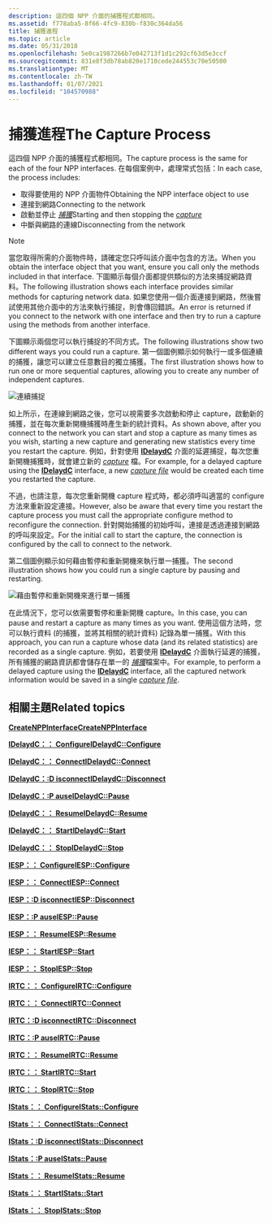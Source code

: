 ```yaml
---
description: 這四個 NPP 介面的捕獲程式都相同。
ms.assetid: f778aba5-8f66-4fc9-830b-f830c364da56
title: 捕獲進程
ms.topic: article
ms.date: 05/31/2018
ms.openlocfilehash: 5e0ca1987266b7e042713f1d1c292cf63d5e3ccf
ms.sourcegitcommit: 831e8f3db78ab820e1710cede244553c70e50500
ms.translationtype: MT
ms.contentlocale: zh-TW
ms.lasthandoff: 01/07/2021
ms.locfileid: "104570988"
---
```

# <a name="the-capture-process"></a><span data-ttu-id="9788b-103">捕獲進程</span><span class="sxs-lookup"><span data-stu-id="9788b-103">The Capture Process</span></span>

<span data-ttu-id="9788b-104">這四個 NPP 介面的捕獲程式都相同。</span><span class="sxs-lookup"><span data-stu-id="9788b-104">The capture process is the same for each of the four NPP interfaces.</span></span> <span data-ttu-id="9788b-105">在每個案例中，處理常式包括：</span><span class="sxs-lookup"><span data-stu-id="9788b-105">In each case, the process includes:</span></span>

-   <span data-ttu-id="9788b-106">取得要使用的 NPP 介面物件</span><span class="sxs-lookup"><span data-stu-id="9788b-106">Obtaining the NPP interface object to use</span></span>
-   <span data-ttu-id="9788b-107">連接到網路</span><span class="sxs-lookup"><span data-stu-id="9788b-107">Connecting to the network</span></span>
-   <span data-ttu-id="9788b-108">啟動並停止 [*捕獲*](c.md)</span><span class="sxs-lookup"><span data-stu-id="9788b-108">Starting and then stopping the [*capture*](c.md)</span></span>
-   <span data-ttu-id="9788b-109">中斷與網路的連線</span><span class="sxs-lookup"><span data-stu-id="9788b-109">Disconnecting from the network</span></span>

> [!Note]  
> <span data-ttu-id="9788b-110">當您取得所需的介面物件時，請確定您只呼叫該介面中包含的方法。</span><span class="sxs-lookup"><span data-stu-id="9788b-110">When you obtain the interface object that you want, ensure you call only the methods included in that interface.</span></span> <span data-ttu-id="9788b-111">下圖顯示每個介面都提供類似的方法來捕捉網路資料。</span><span class="sxs-lookup"><span data-stu-id="9788b-111">The following illustration shows each interface provides similar methods for capturing network data.</span></span> <span data-ttu-id="9788b-112">如果您使用一個介面連接到網路，然後嘗試使用其他介面中的方法來執行捕捉，則會傳回錯誤。</span><span class="sxs-lookup"><span data-stu-id="9788b-112">An error is returned if you connect to the network with one interface and then try to run a capture using the methods from another interface.</span></span>

 

<span data-ttu-id="9788b-113">下圖顯示兩個您可以執行捕捉的不同方式。</span><span class="sxs-lookup"><span data-stu-id="9788b-113">The following illustrations show two different ways you could run a capture.</span></span> <span data-ttu-id="9788b-114">第一個圖例顯示如何執行一或多個連續的捕獲，讓您可以建立任意數目的獨立捕獲。</span><span class="sxs-lookup"><span data-stu-id="9788b-114">The first illustration shows how to run one or more sequential captures, allowing you to create any number of independent captures.</span></span>

![連續捕捉](images/capt1.png)

<span data-ttu-id="9788b-116">如上所示，在連線到網路之後，您可以視需要多次啟動和停止 capture，啟動新的捕獲，並在每次重新開機捕獲時產生新的統計資料。</span><span class="sxs-lookup"><span data-stu-id="9788b-116">As shown above, after you connect to the network you can start and stop a capture as many times as you wish, starting a new capture and generating new statistics every time you restart the capture.</span></span> <span data-ttu-id="9788b-117">例如，針對使用 [**IDelaydC**](idelaydc.md) 介面的延遲捕捉，每次您重新開機捕獲時，就會建立新的 [*capture*](c.md) 檔。</span><span class="sxs-lookup"><span data-stu-id="9788b-117">For example, for a delayed capture using the [**IDelaydC**](idelaydc.md) interface, a new [*capture file*](c.md) would be created each time you restarted the capture.</span></span>

<span data-ttu-id="9788b-118">不過，也請注意，每次您重新開機 capture 程式時，都必須呼叫適當的 configure 方法來重新設定連接。</span><span class="sxs-lookup"><span data-stu-id="9788b-118">However, also be aware that every time you restart the capture process you must call the appropriate configure method to reconfigure the connection.</span></span> <span data-ttu-id="9788b-119">針對開始捕獲的初始呼叫，連接是透過連接到網路的呼叫來設定。</span><span class="sxs-lookup"><span data-stu-id="9788b-119">For the initial call to start the capture, the connection is configured by the call to connect to the network.</span></span>

<span data-ttu-id="9788b-120">第二個圖例顯示如何藉由暫停和重新開機來執行單一捕獲。</span><span class="sxs-lookup"><span data-stu-id="9788b-120">The second illustration shows how you could run a single capture by pausing and restarting.</span></span>

![藉由暫停和重新開機來進行單一捕獲](images/capt2.png)

<span data-ttu-id="9788b-122">在此情況下，您可以依需要暫停和重新開機 capture。</span><span class="sxs-lookup"><span data-stu-id="9788b-122">In this case, you can pause and restart a capture as many times as you want.</span></span> <span data-ttu-id="9788b-123">使用這個方法時，您可以執行資料 (的捕獲，並將其相關的統計資料) 記錄為單一捕獲。</span><span class="sxs-lookup"><span data-stu-id="9788b-123">With this approach, you can run a capture whose data (and its related statistics) are recorded as a single capture.</span></span> <span data-ttu-id="9788b-124">例如，若要使用 [**IDelaydC**](idelaydc.md) 介面執行延遲的捕獲，所有捕獲的網路資訊都會儲存在單一的 [*捕獲*](c.md)檔案中。</span><span class="sxs-lookup"><span data-stu-id="9788b-124">For example, to perform a delayed capture using the [**IDelaydC**](idelaydc.md) interface, all the captured network information would be saved in a single [*capture file*](c.md).</span></span>

## <a name="related-topics"></a><span data-ttu-id="9788b-125">相關主題</span><span class="sxs-lookup"><span data-stu-id="9788b-125">Related topics</span></span>

<dl> <dt>

[<span data-ttu-id="9788b-126">**CreateNPPInterface**</span><span class="sxs-lookup"><span data-stu-id="9788b-126">**CreateNPPInterface**</span></span>](createnppinterface.md)
</dt> <dt>

[<span data-ttu-id="9788b-127">**IDelaydC：： Configure**</span><span class="sxs-lookup"><span data-stu-id="9788b-127">**IDelaydC::Configure**</span></span>](idelaydc-configure.md)
</dt> <dt>

[<span data-ttu-id="9788b-128">**IDelaydC：： Connect**</span><span class="sxs-lookup"><span data-stu-id="9788b-128">**IDelaydC::Connect**</span></span>](idelaydc-connect.md)
</dt> <dt>

[<span data-ttu-id="9788b-129">**IDelaydC：:D isconnect**</span><span class="sxs-lookup"><span data-stu-id="9788b-129">**IDelaydC::Disconnect**</span></span>](idelaydc-disconnect.md)
</dt> <dt>

[<span data-ttu-id="9788b-130">**IDelaydC：:P ause**</span><span class="sxs-lookup"><span data-stu-id="9788b-130">**IDelaydC::Pause**</span></span>](idelaydc-pause.md)
</dt> <dt>

[<span data-ttu-id="9788b-131">**IDelaydC：： Resume**</span><span class="sxs-lookup"><span data-stu-id="9788b-131">**IDelaydC::Resume**</span></span>](idelaydc-resume.md)
</dt> <dt>

[<span data-ttu-id="9788b-132">**IDelaydC：： Start**</span><span class="sxs-lookup"><span data-stu-id="9788b-132">**IDelaydC::Start**</span></span>](idelaydc-start.md)
</dt> <dt>

[<span data-ttu-id="9788b-133">**IDelaydC：： Stop**</span><span class="sxs-lookup"><span data-stu-id="9788b-133">**IDelaydC::Stop**</span></span>](idelaydc-stop.md)
</dt> <dt>

[<span data-ttu-id="9788b-134">**IESP：： Configure**</span><span class="sxs-lookup"><span data-stu-id="9788b-134">**IESP::Configure**</span></span>](iesp-configure.md)
</dt> <dt>

[<span data-ttu-id="9788b-135">**IESP：： Connect**</span><span class="sxs-lookup"><span data-stu-id="9788b-135">**IESP::Connect**</span></span>](iesp-connect.md)
</dt> <dt>

[<span data-ttu-id="9788b-136">**IESP：:D isconnect**</span><span class="sxs-lookup"><span data-stu-id="9788b-136">**IESP::Disconnect**</span></span>](iesp-disconnect.md)
</dt> <dt>

[<span data-ttu-id="9788b-137">**IESP：:P ause**</span><span class="sxs-lookup"><span data-stu-id="9788b-137">**IESP::Pause**</span></span>](iesp-pause.md)
</dt> <dt>

[<span data-ttu-id="9788b-138">**IESP：： Resume**</span><span class="sxs-lookup"><span data-stu-id="9788b-138">**IESP::Resume**</span></span>](iesp-resume.md)
</dt> <dt>

[<span data-ttu-id="9788b-139">**IESP：： Start**</span><span class="sxs-lookup"><span data-stu-id="9788b-139">**IESP::Start**</span></span>](iesp-start.md)
</dt> <dt>

[<span data-ttu-id="9788b-140">**IESP：： Stop**</span><span class="sxs-lookup"><span data-stu-id="9788b-140">**IESP::Stop**</span></span>](iesp-stop.md)
</dt> <dt>

[<span data-ttu-id="9788b-141">**IRTC：： Configure**</span><span class="sxs-lookup"><span data-stu-id="9788b-141">**IRTC::Configure**</span></span>](irtc-configure.md)
</dt> <dt>

[<span data-ttu-id="9788b-142">**IRTC：： Connect**</span><span class="sxs-lookup"><span data-stu-id="9788b-142">**IRTC::Connect**</span></span>](irtc-connect.md)
</dt> <dt>

[<span data-ttu-id="9788b-143">**IRTC：:D isconnect**</span><span class="sxs-lookup"><span data-stu-id="9788b-143">**IRTC::Disconnect**</span></span>](irtc-disconnect.md)
</dt> <dt>

[<span data-ttu-id="9788b-144">**IRTC：:P ause**</span><span class="sxs-lookup"><span data-stu-id="9788b-144">**IRTC::Pause**</span></span>](irtc-pause.md)
</dt> <dt>

[<span data-ttu-id="9788b-145">**IRTC：： Resume**</span><span class="sxs-lookup"><span data-stu-id="9788b-145">**IRTC::Resume**</span></span>](irtc-resume.md)
</dt> <dt>

[<span data-ttu-id="9788b-146">**IRTC：： Start**</span><span class="sxs-lookup"><span data-stu-id="9788b-146">**IRTC::Start**</span></span>](irtc-start.md)
</dt> <dt>

[<span data-ttu-id="9788b-147">**IRTC：： Stop**</span><span class="sxs-lookup"><span data-stu-id="9788b-147">**IRTC::Stop**</span></span>](irtc-stop.md)
</dt> <dt>

[<span data-ttu-id="9788b-148">**IStats：： Configure**</span><span class="sxs-lookup"><span data-stu-id="9788b-148">**IStats::Configure**</span></span>](istats-configure.md)
</dt> <dt>

[<span data-ttu-id="9788b-149">**IStats：： Connect**</span><span class="sxs-lookup"><span data-stu-id="9788b-149">**IStats::Connect**</span></span>](istats-connect.md)
</dt> <dt>

[<span data-ttu-id="9788b-150">**IStats：:D isconnect**</span><span class="sxs-lookup"><span data-stu-id="9788b-150">**IStats::Disconnect**</span></span>](istats-disconnect.md)
</dt> <dt>

[<span data-ttu-id="9788b-151">**IStats：:P ause**</span><span class="sxs-lookup"><span data-stu-id="9788b-151">**IStats::Pause**</span></span>](istats-pause.md)
</dt> <dt>

[<span data-ttu-id="9788b-152">**IStats：： Resume**</span><span class="sxs-lookup"><span data-stu-id="9788b-152">**IStats::Resume**</span></span>](istats-resume.md)
</dt> <dt>

[<span data-ttu-id="9788b-153">**IStats：： Start**</span><span class="sxs-lookup"><span data-stu-id="9788b-153">**IStats::Start**</span></span>](istats-start.md)
</dt> <dt>

[<span data-ttu-id="9788b-154">**IStats：： Stop**</span><span class="sxs-lookup"><span data-stu-id="9788b-154">**IStats::Stop**</span></span>](istats-stop.md)
</dt> </dl>

 

 



